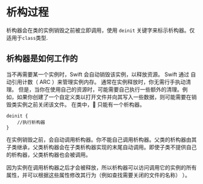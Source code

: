 # 析构过程

析构器会在类的实例销毁之前被立即调用，使用 `deinit` 关键字来标示析构器。仅适用于`class`类型.

## 析构器是如何工作的

当不再需要某一个实例时，Swift 会自动销毁该实例，以释放资源。
Swift 通过 自动引用计数（ ARC ）来管理实例内存。
通常在实例释放时，你无需行手执动清理。
但是，当你在使用自己的资源时，可能需要自己执行一些额外的清理。例如，如果你创建了一个自定义类以打开文件并向其写入一些数据，则可能需要在销毁类实例之前关闭该文件。
在类中， 只能有一个析构器。

```
deinit {
    //执行析构器
}
```

在实例销毁之前，会自动调用析构器。你不能自己调用析构器。父类的析构器由其子类继承，父类析构器会在子类析构器实现的末尾自动调用。即使子类不提供自己的析构器，父类析构器也会被调用。

因为实例在调用析构器之后才会被释放，所以析构器可以访问调用它的实例的所有属性，并可以根据这些属性修改其行为（例如查找需要关闭的文件的名称） ）。
